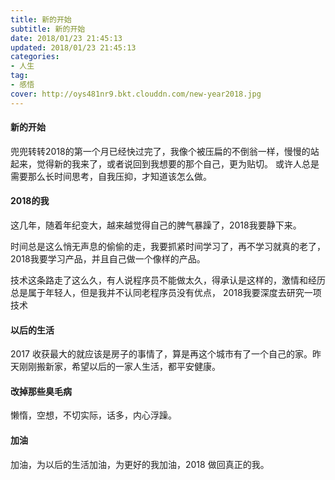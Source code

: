 ```yaml
---
title: 新的开始
subtitle: 新的开始
date: 2018/01/23 21:45:13
updated: 2018/01/23 21:45:13
categories:
- 人生
tag:
- 感悟
cover: http://oys481nr9.bkt.clouddn.com/new-year2018.jpg
---
```

#### 新的开始

兜兜转转2018的第一个月已经快过完了，我像个被压扁的不倒翁一样，慢慢的站起来，觉得新的我来了，或者说回到我想要的那个自己，更为贴切。
或许人总是需要那么长时间思考，自我压抑，才知道该怎么做。

#### 2018的我

这几年，随着年纪变大，越来越觉得自己的脾气暴躁了，2018我要静下来。

时间总是这么悄无声息的偷偷的走，我要抓紧时间学习了，再不学习就真的老了，2018我要学习产品，并且自己做一个像样的产品。

技术这条路走了这么久，有人说程序员不能做太久，得承认是这样的，激情和经历总是属于年轻人，但是我并不认同老程序员没有优点，
2018我要深度去研究一项技术

#### 以后的生活

2017 收获最大的就应该是房子的事情了，算是再这个城市有了一个自己的家。昨天刚刚搬新家，希望以后的一家人生活，都平安健康。

#### 改掉那些臭毛病

懒惰，空想，不切实际，话多，内心浮躁。 

#### 加油

加油，为以后的生活加油，为更好的我加油，2018 做回真正的我。
